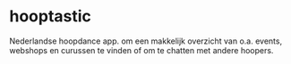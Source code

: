 # hooptastic
Nederlandse hoopdance app. om een makkelijk overzicht van o.a. events, webshops en curussen te vinden of om te chatten met andere hoopers.
